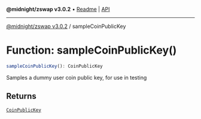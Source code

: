 **@midnight/zswap v3.0.2** • [Readme](../README.md) \| [API](../globals.md)

***

[@midnight/zswap v3.0.2](../README.md) / sampleCoinPublicKey

# Function: sampleCoinPublicKey()

```ts
sampleCoinPublicKey(): CoinPublicKey
```

Samples a dummy user coin public key, for use in testing

## Returns

[`CoinPublicKey`](../type-aliases/CoinPublicKey.md)
